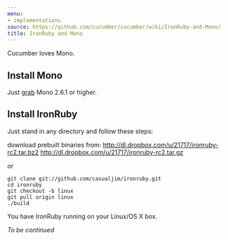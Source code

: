 ```yaml
---
menu:
- implementations
source: https://github.com/cucumber/cucumber/wiki/IronRuby-and-Mono/
title: IronRuby and Mono
---
```


Cucumber loves Mono.

Install Mono
------------

Just [grab](http://www.go-mono.com/mono-downloads/download.html) Mono 2.6.1 or higher.

Install IronRuby
----------------

Just stand in any directory and follow these steps:

download prebuilt binaries from:
http://dl.dropbox.com/u/21717/ironruby-rc2.tar.bz2
http://dl.dropbox.com/u/21717/ironruby-rc2.tar.gz

or

    git clone git://github.com/casualjim/ironruby.git
    cd ironruby
    git checkout -b linux
    git pull origin linux
    ./build

You have IronRuby running on your Linux/OS X box.

*To be continued*
